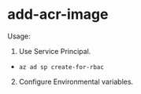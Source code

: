 # add-acr-image

Usage:
  1. Use Service Principal.
   - `az ad sp create-for-rbac`
  2. Configure Environmental variables.
